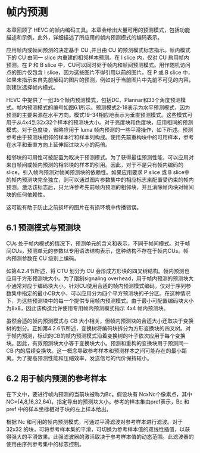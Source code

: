 # 帧内预测

本章回顾了 HEVC 的帧内编码工具。本章会给出大量可用的预测模式，包括功能描述和示例。此外，详细描述了所应用的帧内预测模式的编码表示。

应用帧内或帧间预测的决定基于 CU ,并且由 CU 的预测模式标志指示。帧内模式下的 CU 由同一 slice 内重建的相邻样本预测。在 I slice 内，仅对 CU 启用帧内预测。在 P 和 B slice 中，CU可以同时处于帧内和帧间预测模式。用作随机访问点的图片仅包含 I slice，因为这些图片不得引用以前的图片。在 P 或 B slice 中，如果未指示来自先前解码的图片的预测，例如对于当前图片中先前不可见的内容，则建议选择帧内模式。

HEVC 中提供了一组35个帧内预测模式，包括DC、Plannar和33个角度预测模式。帧内预测模式的编号如图6.1所示。预测模式2-18表示为水平预测模式，因为预测的主要来源在水平方向。模式19-34相应地表示为垂直预测模式。这些模式可用于从4x4到32x32个样本的预测块大小。对于亮度块和色度块，应用相同的预测模式。对于色度块，省略应用于 luma 帧内预测的一些平滑操作，如下所述。预测参考由于预测块相邻的样本行和样本列构成。使用先前重构块中的可用样本，参考在水平和垂直方向上延伸超过块大小的两倍。

相邻块的可用性可被配置为取决于预测模式。为了获得最佳预测性能，可以应用对来自帧间或帧内预测的相邻块的样本的引用。因此，对于不是只有帧内编码的 slice，引入帧内预测对帧间预测块的依赖性。如果应用要求 P slice 或 B slice中的帧内预测块完全独立，则可以通过图片参数集中的相应标志来配置受约束的帧内预测。激活该标志后，只允许参考先前帧内预测的相邻块，并且消除帧内块对帧间块的任何依赖性。

这可能有助于防止之前损坏的图片在有损环境中传播错误。

## 6.1 预测模式与预测块

CUs 处于帧内模式的情况下，预测单元的含义和表示，不同于帧间模式。对于帧间CUs，预测单元的参数以专用语法结构表示，这种结构不存在于帧内CUs。帧内预测参数在 CU 级别上编码。

如第4.2.4节所述，将 CTU 划分为 CU 会形成方形块的四叉树结构。帧内预测也应用于方形预测块大小。为了限制signaling overhead，用于帧内预测的预测块大小通常对应于编码块大小。针对CU使用合适的帧内预测模式编码。仅对于序列参数集中指定的最小CB大小，可以应用分为四个平方预测块的子分区。在这种情况下，为这些预测块中的每一个提供专用帧内预测模式。由于最小可配置编码块大小为8x8，因此该构造允许使用专用帧内预测模式指示 4x4 帧内预测块。

虽然合适的帧内预测模式与 CB 大小相关，但帧内预测块的合适大小还取决于变换树的划分。正如第4.2.6节所述，变换树将编码块拆分为方形变换块的四叉树。对于帧内预测，标识的CB的帧内预测模式沿着变换树的叶子依次应用于每个变换块。因此，有效预测块大小等于变换块大小。预测和重构的变换块用于预测同一 CB 内的后续变换块。这一概念导致参考样本和预测样本之间可能存在的最小距离。为了提高预测性能和压缩效率，发送信号的代价保持较小。

## 6.2 用于帧内预测的参考样本

在下文中，要进行帧内预测的当前块被称为Bc。假设块有 NcxNc个像素点，其中NC={4,8,16,32,64}，指定导出的预测块大小。参考的样本集由pref表示，Bc 和 pref 中的样本坐标相对于块的左上样本给出。

根据 Nc 和可用的帧内预测模式，可通过平滑滤波对参考样本进行滤波。对于 32x32 的块，可将参考样本集的平滑，可切换为参考样本值的双线性插值，以获得强大的平滑效果。此强滤波器的激活取决于参考样本值的动态范围。此滤波器的使用由序列参考集中的标志控制。
